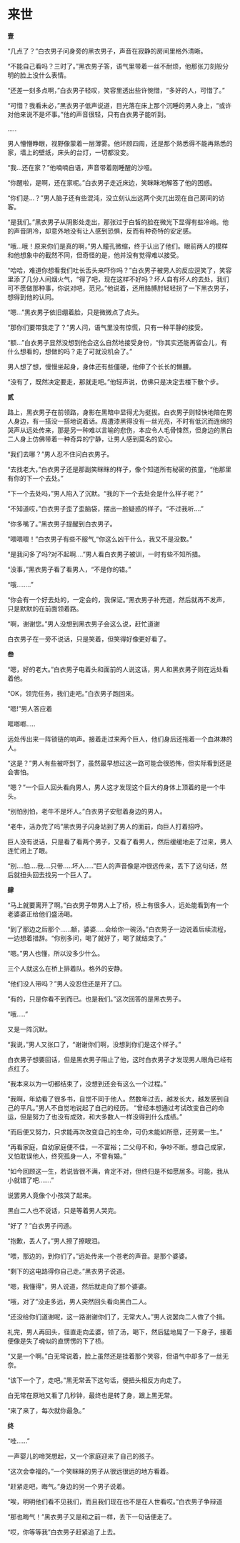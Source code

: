 # 来世

**壹**

“几点了？”白衣男子问身旁的黑衣男子，声音在寂静的房间里格外清晰。

“不能自己看吗？三时了。”黑衣男子答，语气里带着一丝不耐烦，他那张刀刻般分明的脸上没什么表情。

“还差一刻多点啊，”白衣男子轻叹，笑容里透出些许惋惜，“多好的人，可惜了。”

“可惜？我看未必，”黑衣男子低声说道，目光落在床上那个沉睡的男人身上，“或许对他来说不是坏事。”他的声音很轻，只有白衣男子能听到。

.....

男人懵懵睁眼，视野像蒙着一层薄雾。他环顾四周，还是那个熟悉得不能再熟悉的家，墙上的壁纸，床头的台灯，一切都没变。

“我...还在家？”他喃喃自语，声音带着刚睡醒的沙哑。

“你醒啦，是啊，还在家呢。”白衣男子走近床边，笑眯眯地解答了他的困惑。

“你们是...？”男人脑子还有些混沌，没立刻认出这两个突兀出现在自己房间的访客。

“是我们。”黑衣男子从阴影处走出，那张过于白皙的脸在微光下显得有些冷峭。他的声音阴冷，却意外地没有让人感到恐惧，反而有种奇特的安定感。

“哦...哦！原来你们是真的啊，”男人瞳孔微缩，终于认出了他们。眼前两人的模样和他想象中的截然不同，但奇怪的是，他并没有觉得难以接受。

“哈哈，难道你想看我们吐长舌头来吓你吗？”白衣男子被男人的反应逗笑了，笑容里添了几分人间烟火气，“得了吧，现在这样不好吗？坏人自有坏人的去处，我们可不愿做那种事，你说对吧，范兄。”他说着，还用胳膊肘轻轻拐了一下黑衣男子，想得到他的认同。

“嗯...”黑衣男子依旧绷着脸，只是微微点了点头。

“那你们要带我走了？”男人问，语气里没有惊慌，只有一种平静的接受。

“额...”白衣男子显然没想到他会这么自然地接受身份，“你其实还能再留会儿，有什么想看的，想做的吗？走了可就没机会了。”

男人想了想，慢慢坐起身，身体还有些僵硬，他伸了个长长的懒腰。

“没有了，既然决定要走，那就走吧。”他轻声说，仿佛只是决定去楼下散个步。

**贰**

路上，黑衣男子在前领路，身影在黑暗中显得尤为挺拔。白衣男子则轻快地陪在男人身边，有一搭没一搭地说着话。周遭漆黑得没有一丝光亮，不时有低沉而连绵的哭声从远处传来，那是另一种难以言喻的悲伤，本应令人毛骨悚然，但身边的黑白二人身上仿佛带着一种奇异的宁静，让男人感到莫名的安心。

“我们去哪？”男人忍不住问白衣男子。

“去找老大，”白衣男子还是那副笑眯眯的样子，像个知道所有秘密的孩童，“他那里有你的下一个去处。”

“下一个去处吗，”男人陷入了沉默。“我的下一个去处会是什么样子呢？”

“不知道哎，”白衣男子歪了歪脑袋，摆出一脸疑惑的样子。“不过我听....”

“你多嘴了。”黑衣男子提醒到白衣男子。

“喂喂喂！”白衣男子有些不服气,“你这么凶干什么，我又不是没数。”

“是我问多了吗?对不起啊....”男人看白衣男子被训，一时有些不知所措。

“没事，”黑衣男子看了看男人，“不是你的错。”

“哦........”

“你会有一个好去处的，一定会的，我保证。”黑衣男子补充道，然后就再不发声，只是默默的在前面领着路。

“啊，谢谢您。”男人没想到黑衣男子会这么说，赶忙道谢

白衣男子在一旁不说话，只是笑着，但笑得好像更好看了。

**叁**

“嗯，好的老大。”白衣男子电着头和面前的人说这话，男人和黑衣男子则在远处看着他。

“OK，领完任务，我们走吧。”白衣男子跑回来。

“嗯!”男人答应着

哐啷啷.....

远处传出来一阵锁链的响声。接着走过来两个巨人，他们身后还拖着一个血淋淋的人。

“这是？”男人有些被吓到了，虽然最早想过这一路可能会很恐怖，但实际看到还是会害怕。

“嗯？”一个巨人回头看向男人，男人这才发现这个巨大的身体上顶着的是一个牛头。

“别怕别怕，老牛不是坏人。”白衣男子安慰着身边的男人。

“老牛，活办完了吗”黑衣男子闪身站到了男人的面前，向巨人打着招呼。

巨人没有说话，只是看了看两个男子，又看了看男人，然后缓缓地走了过来，男人连忙闭上了眼。


“别....怕....我....只带.....坏人.....”巨人的声音像是冲很远传来，丢下了这句话，然后就扭头回去找另一个巨人了。

**肆**

“马上就要离开了啊。”白衣男子带男人上了桥，桥上有很多人，远处能看到有一个老婆婆正给他们盛汤喝。

“到了那边之后那个......额，婆婆.....会给你一碗汤。”白衣男子一边说着后续流程，一边想着措辞。“你别多问，喝了就好了，喝了就结束了。”

“嗯。”男人也懂，所以没多少什么。

三个人就这么在桥上排着队。格外的安静。

“他们没人带吗？”男人没忍住还是开了口。

“有的，只是你看不到而已。也是我们。”这次回答的是黑衣男子。

“哦.....”

又是一阵沉默。

“我说，”男人又张口了，“谢谢你们啊，没想到你们是这个样子。”

白衣男子想要回话，但是黑衣男子阻止了他，这时白衣男子才发现男人眼角已经有点红了。

“我本来以为一切都结束了，没想到还会有这么一个过程。”

“我啊，年幼看了很多书，自觉不同于他人。然数年过去，越发长大，越发感到自己的平凡。”男人不自觉地说起了自己的经历。
“曾经本想通过考试改变自己的命运，但是努力了也没有成效，和大多数人一样没得到什么成绩。”

“而后便又努力，只求能再次改变自己的生命，可仍未能如所愿，还劳累一生。”

“再看家庭，自幼家庭便不佳，一不富裕；二父母不和，争吵不断。想自己成家，又怕耽误他人，终究孤身一人，不曾有婚。”

“如今回顾这一生，若说皆很不满，肯定不对，但终归是不如愿居多。可能，我从小就错了吧.......”

说罢男人竟像个小孩哭了起来。

黑白二人也不说话，只是等着男人哭完。

“好了？”白衣男子问道。

“抱歉，丢人了。”男人擦了擦眼泪。

“喂，那边的，到你们了。”远处传来一个苍老的声音。是那个婆婆。

“剩下的这电路得你自己走。”黑衣男子说道。

“嗯，我懂得”，男人说道，然后就走向了那个婆婆。

“哦，对了”没走多远，男人突然回头看向黑白二人。

“还没给你们道谢呢，这一路谢谢你们了，无常大人。”男人说罢向二人做了个揖。

礼完，男人再回头，径直走向孟婆，领了汤，喝下，然后猛地晃了一下身子，接着便像是失了魂似的直愣愣的下了桥。

“又是一个啊。”白无常说着，脸上虽然还是挂着那个笑容，但语气中却多了一丝无奈。

“该下一个了，走吧。”黑无常丢下这句话，便扭头相反方向走了。

白无常在原地又看了几秒钟，最终也是转了身，跟上黑无常。

“来了来了，每次就你最急。”

**终**

“哇......”

一声婴儿的啼哭想起，又一个家庭迎来了自己的孩子。

“这次会幸福的。”一个笑眯眯的男子从很远很远的地方看着。

“赶紧走吧，晦气。”身边的另一个男子说着。

“唉，明明他们看不见我们，而且我们现在也不是在人世看哎。”白衣男子争辩道

“那也晦气！”黑衣男子又是和之前一样，丢下一句话便走了。

“哎，你等等我”白衣男子赶紧追了上去。


